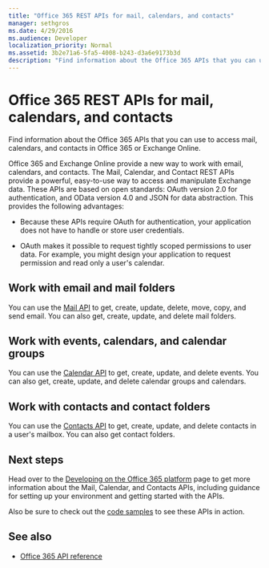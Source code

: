 ```yaml
---
title: "Office 365 REST APIs for mail, calendars, and contacts"
manager: sethgros
ms.date: 4/29/2016
ms.audience: Developer
localization_priority: Normal
ms.assetid: 3b2e71a6-5fa5-4008-b243-d3a6e9173b3d
description: "Find information about the Office 365 APIs that you can use to access mail, calendars, and contacts in Office 365 or Exchange Online."
---
```


# Office 365 REST APIs for mail, calendars, and contacts

Find information about the Office 365 APIs that you can use to access mail, calendars, and contacts in Office 365 or Exchange Online.
  
Office 365 and Exchange Online provide a new way to work with email, calendars, and contacts. The Mail, Calendar, and Contact REST APIs provide a powerful, easy-to-use way to access and manipulate Exchange data. These APIs are based on open standards: OAuth version 2.0 for authentication, and OData version 4.0 and JSON for data abstraction. This provides the following advantages:
  
- Because these APIs require OAuth for authentication, your application does not have to handle or store user credentials.
    
- OAuth makes it possible to request tightly scoped permissions to user data. For example, you might design your application to request permission and read only a user's calendar.
    
## Work with email and mail folders

You can use the [Mail API](https://msdn.microsoft.com/en-us/office/office365/api/mail-rest-operations) to get, create, update, delete, move, copy, and send email. You can also get, create, update, and delete mail folders. 
  
## Work with events, calendars, and calendar groups

You can use the [Calendar API](https://msdn.microsoft.com/en-us/office/office365/api/calendar-rest-operations) to get, create, update, and delete events. You can also get, create, update, and delete calendar groups and calendars. 
  
## Work with contacts and contact folders

You can use the [Contacts API](https://msdn.microsoft.com/en-us/office/office365/api/contacts-rest-operations) to get, create, update, and delete contacts in a user's mailbox. You can also get contact folders. 
 
  
## Next steps

Head over to the [Developing on the Office 365 platform](https://msdn.microsoft.com/en-us/office/office365/howto/platform-development-overview) page to get more information about the Mail, Calendar, and Contacts APIs, including guidance for setting up your environment and getting started with the APIs. 

Also be sure to check out the [code samples](https://developer.microsoft.com/en-us/office/gallery/?filterBy=Samples) to see these APIs in action. 

## See also

- [Office 365 API reference](https://msdn.microsoft.com/en-us/office/office365/api/api-catalog)
  
    

